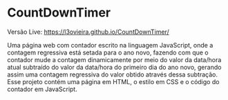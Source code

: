 # CountDownTimer

Versão Live: https://l3ovieira.github.io/CountDownTimer/

Uma página web com contador escrito na linguagem JavaScript, onde a contagem regressiva está setada para o ano novo, fazendo 
com que o contador mude a contagem dinamicamente por meio do valor da data/hora atual subtraído do valor da data/hora do primeiro
dia do ano novo, gerando assim uma contagem regressiva do valor obtido através dessa subtração. 
Esse projeto contém uma página em HTML, o estilo em CSS e o código do contador em JavaScript.
